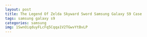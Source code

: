 ```yaml
---
layout: post
title: The Legend Of Zelda Skyward Sword Samsung Galaxy S9 Case
tags: samsung galaxy s9
categories: samsung
img: 1SwnOiqduyFLcFq5Cqqa1V2TGwvYtBvLP
---
```

